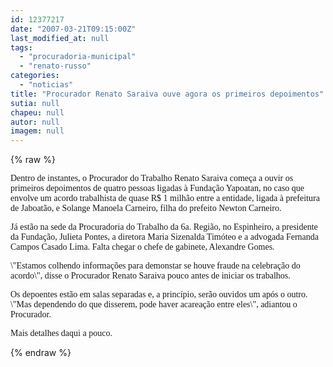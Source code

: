 ```yaml
---
id: 12377217
date: "2007-03-21T09:15:00Z"
last_modified_at: null
tags:
  - "procuradoria-municipal"
  - "renato-russo"
categories:
  - "noticias"
title: "Procurador Renato Saraiva ouve agora os primeiros depoimentos"
sutia: null
chapeu: null
autor: null
imagem: null
---
```

{% raw %}
<p><P><FONT face=Verdana>Dentro de instantes, o Procurador do Trabalho Renato Saraiva começa a ouvir os primeiros depoimentos de quatro pessoas ligadas à Fundação Yapoatan, no caso que envolve um acordo trabalhista de quase R$ 1 milhão entre a entidade, ligada à prefeitura de Jaboatão, e Solange Manoela Carneiro, filha do prefeito Newton Carneiro. </FONT></P></p>
<p><P><FONT face=Verdana>Já estão na sede da Procuradoria do Trabalho da 6a. Região, no Espinheiro, a presidente da Fundação, Julieta Pontes, a diretora Maria Sizenalda Timóteo e a advogada Fernanda Campos Casado Lima.&nbsp;Falta chegar&nbsp;o chefe de gabinete, Alexandre Gomes. </FONT><FONT face=Verdana></FONT></P></p>
<p><P><FONT face=Verdana>\"Estamos colhendo informações para demonstar se houve fraude na celebração do acordo\", disse o Procurador Renato Saraiva pouco antes de iniciar os trabalhos. </FONT></P></p>
<p><P><FONT face=Verdana>Os depoentes estão em salas separadas e, a princípio, serão ouvidos um após o outro. \"Mas dependendo do que disserem, pode haver acareação entre eles\", adiantou o Procurador. </FONT></P></p>
<p><P><FONT face=Verdana>Mais detalhes daqui a pouco.&nbsp;</FONT></P> </p>
{% endraw %}